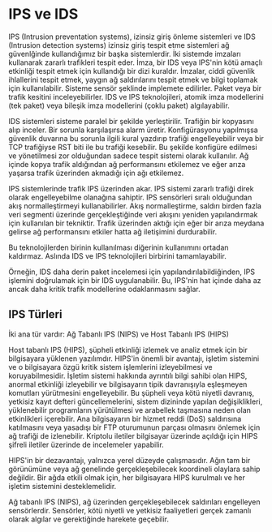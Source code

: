 # IPS ve IDS

IPS (Intrusion preventation systems), izinsiz giriş önleme sistemleri ve IDS (Intrusion detection systems) izinsiz giriş tespit etme sistemleri ağ güvenlğinde kullandığımız bir başka sistemlerdir. İki sistemde imzaları kullanarak zararlı trafikleri tespit eder. İmza, bir IDS veya IPS'nin kötü amaçlı etkinliği tespit etmek için kullandığı bir dizi kuraldır. İmzalar, ciddi güvenlik ihlallerini tespit etmek, yaygın ağ saldırılarını tespit etmek ve bilgi toplamak için kullanılabilir. Sisteme sensör şeklinde implemete edilirler. Paket veya bir trafik kesitini inceleyebilirler.  IDS ve IPS teknolojileri, atomik imza modellerini (tek paket) veya bileşik imza modellerini (çoklu paket) algılayabilir. 

IDS sistemleri sisteme paralel bir şekilde yerleştirilir. Trafiğin bir kopyasını alıp inceler. Bir sorunla karşılaşırsa alarm üretir. Konfigürasyonu yapılmışsa güvenlik duvarına bu sorunla ilgili kural yazdırıp trafiği engelleyebilir veya bir TCP trafiğiyse RST biti ile bu trafiği kesebilir. Bu şekilde konfigüre edilmesi ve yönetilmesi zor olduğundan sadece tespit sistemi olarak kullanılır. Ağ içinde kopya trafik aldığından ağ performansını etkilemez ve eğer arıza yaşarsa trafik üzerinden akmadığı için ağı etkilemez. 

IPS sistemlerinde trafik IPS üzerinden akar. IPS sistemi zararlı trafiği direk olarak engelleyebilme olanağına sahiptir. IPS sensörleri sıralı olduğundan akış normalleştirmeyi kullanabilirler. Akış normalleştirme, saldırı birden fazla veri segmenti üzerinde gerçekleştiğinde veri akışını yeniden yapılandırmak için kullanılan bir tekniktir. Trafik üzerinden aktığı için eğer bir arıza meydana gelirse ağ performansını etkiler hatta ağ iletişimini durdurabilir.

Bu teknolojilerden birinin kullanılması diğerinin kullanımını ortadan kaldırmaz. Aslında IDS ve IPS teknolojileri birbirini tamamlayabilir.

Örneğin, IDS daha derin paket incelemesi için yapılandırılabildiğinden, IPS işlemini doğrulamak için bir IDS uygulanabilir. Bu, IPS'nin hat içinde daha az ancak daha kritik trafik modellerine odaklanmasını sağlar.

## IPS Türleri
İki ana tür vardır: Ağ Tabanlı IPS (NIPS) ve Host Tabanlı IPS (HIPS)

Host tabanlı IPS (HIPS), şüpheli etkinliği izlemek ve analiz etmek için bir bilgisayara yüklenen yazılımdır. HIPS'in önemli bir avantajı, işletim sistemini ve o bilgisayara özgü kritik sistem işlemlerini izleyebilmesi ve koruyabilmesidir. İşletim sistemi hakkında ayrıntılı bilgi sahibi olan HIPS, anormal etkinliği izleyebilir ve bilgisayarın tipik davranışıyla eşleşmeyen komutları yürütmesini engelleyebilir. Bu şüpheli veya kötü niyetli davranış, yetkisiz kayıt defteri güncellemelerini, sistem dizininde yapılan değişiklikleri, yüklenebilir programların yürütülmesi ve arabellek taşmasına neden olan etkinlikleri içerebilir. Ana bilgisayarın bir hizmet reddi (DoS) saldırısına katılmasını veya yasadışı bir FTP oturumunun parçası olmasını önlemek için ağ trafiği de izlenebilir. Kriptolu iletiler bilgisayar üzerinde açıldığı için HIPS şifreli iletiler üzerinde de incelemeler yapabilir.


HIPS'in bir dezavantajı, yalnızca yerel düzeyde çalışmasıdır. Ağın tam bir görünümüne veya ağ genelinde gerçekleşebilecek koordineli olaylara sahip değildir. Bir ağda etkili olmak için, her bilgisayara HIPS kurulmalı ve her işletim sistemini desteklemelidir.

Ağ tabanlı IPS (NIPS), ağ üzerinden gerçekleşebilecek saldırıları engelleyen sensörlerdir. Sensörler, kötü niyetli ve yetkisiz faaliyetleri gerçek zamanlı olarak algılar ve gerektiğinde harekete geçebilir.



